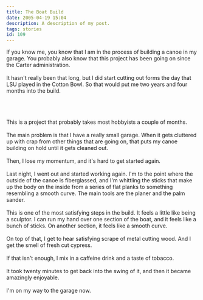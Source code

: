 ```yaml
---
title: The Boat Build
date: 2005-04-19 15:04
description: A description of my post.
tags: stories
id: 109
---
```

If you know me, you know that I am in the process of building a canoe in my garage.  You probably also know that this project has been going on since the Carter administration.<br />
<br />
It hasn't really been that long, but I did start cutting out forms the day that LSU played in the Cotton Bowl.  So that would put me two years and four months into the build.<br />
<br />

<span class="spanEndPreview">&nbsp;</span><br /><br />This is a project that probably takes most hobbyists a couple of months.<br />
<br />
The main problem is that I have a really small garage.  When it gets cluttered up with crap from other things that are going on, that puts my canoe building on hold until it gets cleaned out.<br />
<br />
Then, I lose my momentum, and it's hard to get started again.<br />
<br />
Last night, I went out and started working again.  I'm to the point where the outside of the canoe is fiberglassed, and I'm whittling the sticks that make up the body on the inside from a series of flat planks to something resembling a smooth curve.  The main tools are the planer and the palm sander.<br />
<br />
This is one of the most satisfying steps in the build.  It feels a little like being a sculptor.  I can run my hand over one section of the boat, and it feels like a bunch of sticks.  On another section, it feels like a smooth curve.<br />
<br />
On top of that, I get to hear satisfying scrape of metal cutting wood.  And I get the smell of fresh cut cypress.<br />
<br />
If that isn't enough, I mix in a caffeine drink and a taste of tobacco.<br />
<br />
It took twenty minutes to get back into the swing of it, and then it became amazingly enjoyable.<br />
<br />
I'm on my way to the garage now.
